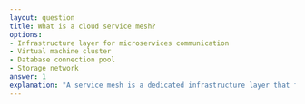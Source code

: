 ```yaml
---
layout: question
title: What is a cloud service mesh?
options:
- Infrastructure layer for microservices communication
- Virtual machine cluster
- Database connection pool
- Storage network
answer: 1
explanation: "A service mesh is a dedicated infrastructure layer that facilitates service-to-service communications in microservices architectures."
---
```


